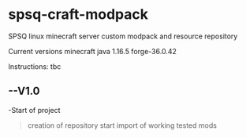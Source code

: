 # spsq-craft-modpack
SPSQ linux minecraft server custom modpack and resource repository

Current versions
minecraft java 1.16.5
forge-36.0.42

Instructions:
tbc

--V1.0
---------
-Start of project
  >creation of repository
  >start import of working tested mods

